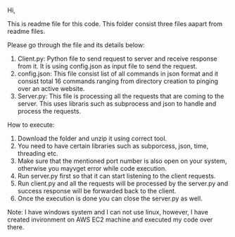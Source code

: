 Hi,

This is readme file for this code. This folder consist three files aapart from readme files. 

Please go through the file and its details below: 

1. Client.py: Python file to send request to server and receive response from it. It is using config.json as input file to send the request. 
2. config.json: This file consist list of all commands in json format and it consist total 16 commands ranging from directory creation to pinging over an active website. 
3. Server.py: This file is processing all the requests that are coming to the server. This uses libraris such as subprocess and json to handle and process the requests.

How to execute: 

  1. Download the folder and unzip it using correct tool. 
  2. You need to have certain libraries such as subporcess, json, time, threading etc. 
  3. Make sure that the mentioned port number is also open on your system, otherwise you mayvget error while code execution. 
  4. Run server.py first so that it can start listening to the client requests. 
  5. Run client.py and all the requests will be processed by the server.py and success response will be forwarded back to the client.
  6. Once the execution is done you can close the server.py as well. 

Note: I have windows system and I can not use linux, however, I have created invironment on AWS EC2 machine and executed my code over there. 

